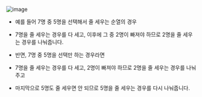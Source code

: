 ![image](https://github.com/user-attachments/assets/d7d03bb4-a683-4fb3-bb62-8a66d82ba410)

- 예를 들어 7명 중 5명을 선택해서 줄 세우는 순열의 경우
- 7명을 줄 세우는 경우를 다 세고, 이후에 그 중 2명이 빠져야 하므로 2명을 줄 세우는 경우를 나눠줍니다.

- 반면, 7명 중 5명을 선택만 하는 경우라면
- 7명을 줄 세우는 경우를 다 세고, 2명이 빠져야 하므로 2명을 줄 세우는 경우를 나눠주고
- 마지막으로 5명도 줄 세우면 안 되므로 5명을 줄 세우는 경우를 다시 나눠줍니다.

